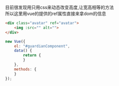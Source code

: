 目前很发现用只用css来动态改变高度,让宽高相等的方法  
所以这里用vue的提供的ref属性直接来拿dom的信息  
```html
<div class="avatar" ref="avatar">
    <img :src="" alt="">
</div>
```
```javascript
new Vue({
    el: "#guardianComponent",
    data() {
        return {
        }
    },
    methods: {
    }
});
```